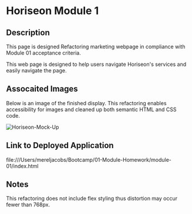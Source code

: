 # Horiseon Module 1

## Description
This page is designed Refactoring marketing webpage in compliance with Module 01 acceptance criteria. 

This web page is designed to help users navigate Horiseon's services and easily navigate the page. 

## Assocaited Images
Below is an image of the finished display. This refactoring enables accessibility for images and cleaned up both semantic HTML and CSS code. 

![Horiseon-Mock-Up](https://user-images.githubusercontent.com/131072533/236292430-7848c7ce-25e4-4979-af23-f74f506c84d7.png)

## Link to Deployed Application
file:///Users/mereljacobs/Bootcamp/01-Module-Homework/module-01/index.html

## Notes
This refactoring does not include flex styling thus distortion may occur fewer than 768px. 
